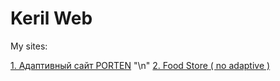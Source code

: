 # Keril Web
My sites:

[1. Адаптивный сайт PORTEN](https://kerildoter.github.io/PORTEN/ "PORTEN") "\n"
[2. Food Store ( no adaptive )](https://kerildoter.github.io/foodstore/ "Food Store")
